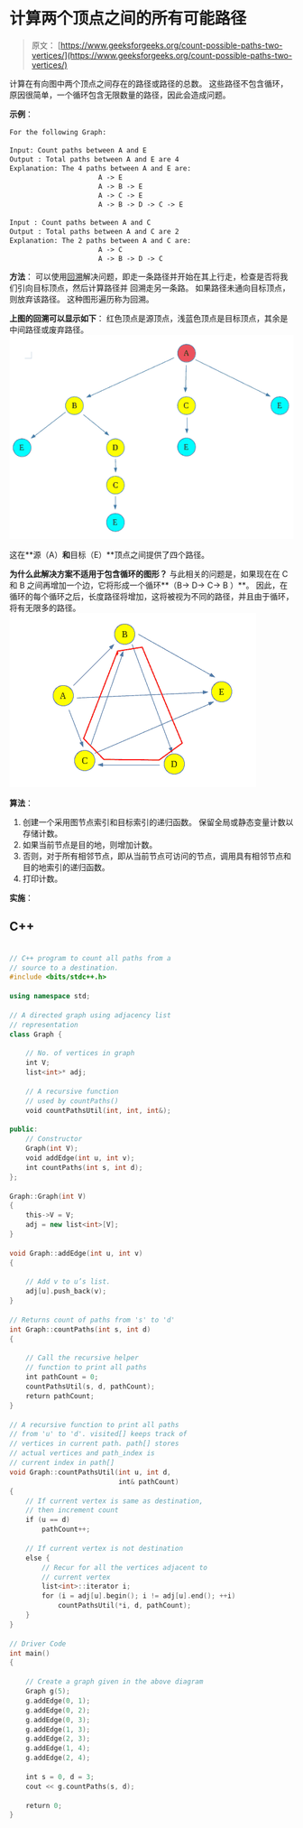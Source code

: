 # 计算两个顶点之间的所有可能路径

> 原文： [https://www.geeksforgeeks.org/count-possible-paths-two-vertices/](https://www.geeksforgeeks.org/count-possible-paths-two-vertices/)

计算在有向图中两个顶点之间存在的路径或路径的总数。 这些路径不包含循环，原因很简单，一个循环包含无限数量的路径，因此会造成问题。

**示例**：

```
For the following Graph:

Input: Count paths between A and E
Output : Total paths between A and E are 4
Explanation: The 4 paths between A and E are:
                      A -> E
                      A -> B -> E
                      A -> C -> E
                      A -> B -> D -> C -> E 

Input : Count paths between A and C
Output : Total paths between A and C are 2
Explanation: The 2 paths between A and C are:
                      A -> C
                      A -> B -> D -> C

```

**方法**：
可以使用[回溯](https://www.geeksforgeeks.org/backtracking-algorithms/)解决问题，即走一条路径并开始在其上行走，检查是否将我们引向目标顶点，然后计算路径并 回溯走另一条路。 如果路径未通向目标顶点，则放弃该路径。
这种图形遍历称为回溯。

**上图的回溯可以显示如下**：
红色顶点是源顶点，浅蓝色顶点是目标顶点，其余是中间路径或废弃路径。
![](img/0fbbcda29a28bee41c11ff54c1edd7a8.png)

这在**源（A）**和**目标（E）**顶点之间提供了四个路径。

**为什么此解决方案不适用于包含循环的图形？**
与此相关的问题是，如果现在在 C 和 B 之间再增加一个边，它将形成一个循环**（B-> D-> C-> B ）**。 因此，在循环的每个循环之后，长度路径将增加，这将被视为不同的路径，并且由于循环，将有无限多的路径。
![](img/62c28e5af1e1bd2ae58aeb4d71f5a66b.png)

**算法**：

1.  创建一个采用图节点索引和目标索引的递归函数。 保留全局或静态变量计数以存储计数。
2.  如果当前节点是目的地，则增加计数。
3.  否则，对于所有相邻节点，即从当前节点可访问的节点，调用具有相邻节点和目的地索引的递归函数。
4.  打印计数。

**实施**：

## C++

```cpp

// C++ program to count all paths from a 
// source to a destination. 
#include <bits/stdc++.h> 

using namespace std; 

// A directed graph using adjacency list 
// representation 
class Graph { 

    // No. of vertices in graph 
    int V; 
    list<int>* adj; 

    // A recursive function 
    // used by countPaths() 
    void countPathsUtil(int, int, int&); 

public: 
    // Constructor 
    Graph(int V); 
    void addEdge(int u, int v); 
    int countPaths(int s, int d); 
}; 

Graph::Graph(int V) 
{ 
    this->V = V; 
    adj = new list<int>[V]; 
} 

void Graph::addEdge(int u, int v) 
{ 

    // Add v to u’s list. 
    adj[u].push_back(v); 
} 

// Returns count of paths from 's' to 'd' 
int Graph::countPaths(int s, int d) 
{ 

    // Call the recursive helper 
    // function to print all paths 
    int pathCount = 0; 
    countPathsUtil(s, d, pathCount); 
    return pathCount; 
} 

// A recursive function to print all paths 
// from 'u' to 'd'. visited[] keeps track of 
// vertices in current path. path[] stores 
// actual vertices and path_index is 
// current index in path[] 
void Graph::countPathsUtil(int u, int d, 
                           int& pathCount) 
{ 
    // If current vertex is same as destination, 
    // then increment count 
    if (u == d) 
        pathCount++; 

    // If current vertex is not destination 
    else { 
        // Recur for all the vertices adjacent to 
        // current vertex 
        list<int>::iterator i; 
        for (i = adj[u].begin(); i != adj[u].end(); ++i) 
            countPathsUtil(*i, d, pathCount); 
    } 
} 

// Driver Code 
int main() 
{ 

    // Create a graph given in the above diagram 
    Graph g(5); 
    g.addEdge(0, 1); 
    g.addEdge(0, 2); 
    g.addEdge(0, 3); 
    g.addEdge(1, 3); 
    g.addEdge(2, 3); 
    g.addEdge(1, 4); 
    g.addEdge(2, 4); 

    int s = 0, d = 3; 
    cout << g.countPaths(s, d); 

    return 0; 
} 

```